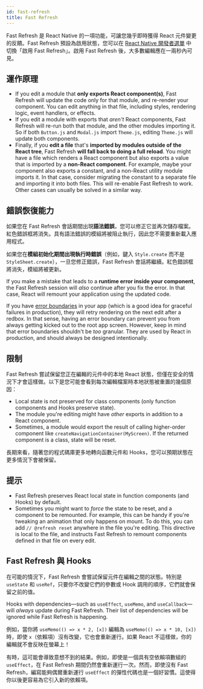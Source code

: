 ```yaml
---
id: fast-refresh
title: Fast Refresh
---
```


Fast Refresh 是 React Native 的一項功能，可讓您幾乎即時獲得 React 元件變更的反饋。Fast Refresh 預設為啟用狀態，您可以在 [React Native 開發者選單](/docs/debugging#accessing-the-in-app-developer-menu) 中切換「啟用 Fast Refresh」。啟用 Fast Refresh 後，大多數編輯應在一兩秒內可見。

## 運作原理

- If you edit a module that **only exports React component(s)**, Fast Refresh will update the code only for that module, and re-render your component. You can edit anything in that file, including styles, rendering logic, event handlers, or effects.
- If you edit a module with exports that _aren't_ React components, Fast Refresh will re-run both that module, and the other modules importing it. So if both `Button.js` and `Modal.js` import `Theme.js`, editing `Theme.js` will update both components.
- Finally, if you **edit a file** that's **imported by modules outside of the React tree**, Fast Refresh **will fall back to doing a full reload**. You might have a file which renders a React component but also exports a value that is imported by a **non-React component**. For example, maybe your component also exports a constant, and a non-React utility module imports it. In that case, consider migrating the constant to a separate file and importing it into both files. This will re-enable Fast Refresh to work. Other cases can usually be solved in a similar way.

## 錯誤恢復能力

如果您在 Fast Refresh 會話期間出現**語法錯誤**，您可以修正它並再次儲存檔案。紅色錯誤框將消失。具有語法錯誤的模組將被阻止執行，因此您不需要重新載入應用程式。

如果您在**模組初始化期間出現執行時錯誤**（例如，鍵入 `Style.create` 而不是 `StyleSheet.create`），一旦您修正錯誤，Fast Refresh 會話將繼續。紅色錯誤框將消失，模組將被更新。

If you make a mistake that leads to a **runtime error inside your component**, the Fast Refresh session will _also_ continue after you fix the error. In that case, React will remount your application using the updated code.

If you have [error boundaries](https://reactjs.org/docs/error-boundaries.html) in your app (which is a good idea for graceful failures in production), they will retry rendering on the next edit after a redbox. In that sense, having an error boundary can prevent you from always getting kicked out to the root app screen. However, keep in mind that error boundaries shouldn't be _too_ granular. They are used by React in production, and should always be designed intentionally.

## 限制

Fast Refresh 嘗試保留您正在編輯的元件中的本地 React 狀態，但僅在安全的情況下才會這樣做。以下是您可能會看到每次編輯檔案時本地狀態被重置的幾個原因：

- Local state is not preserved for class components (only function components and Hooks preserve state).
- The module you're editing might have _other_ exports in addition to a React component.
- Sometimes, a module would export the result of calling higher-order component like `createNavigationContainer(MyScreen)`. If the returned component is a class, state will be reset.

長期來看，隨著您的程式碼庫更多地轉向函數元件和 Hooks，您可以預期狀態在更多情況下會被保留。

## 提示

- Fast Refresh preserves React local state in function components (and Hooks) by default.
- Sometimes you might want to _force_ the state to be reset, and a component to be remounted. For example, this can be handy if you're tweaking an animation that only happens on mount. To do this, you can add `// @refresh reset` anywhere in the file you're editing. This directive is local to the file, and instructs Fast Refresh to remount components defined in that file on every edit.

## Fast Refresh 與 Hooks

在可能的情況下，Fast Refresh 會嘗試保留元件在編輯之間的狀態。特別是 `useState` 和 `useRef`，只要你不改變它們的參數或 Hook 調用的順序，它們就會保留之前的值。

Hooks with dependencies—such as `useEffect`, `useMemo`, and `useCallback`—will _always_ update during Fast Refresh. Their list of dependencies will be ignored while Fast Refresh is happening.

例如，當你將 `useMemo(() => x * 2, [x])` 編輯為 `useMemo(() => x * 10, [x])` 時，即使 `x`（依賴項）沒有改變，它也會重新運行。如果 React 不這樣做，你的編輯就不會反映在螢幕上！

有時，這可能會導致意想不到的結果。例如，即使是一個具有空依賴項數組的 `useEffect`，在 Fast Refresh 期間仍然會重新運行一次。然而，即使沒有 Fast Refresh，編寫能夠偶爾重新運行 `useEffect` 的彈性代碼也是一個好習慣。這使得你以後更容易為它引入新的依賴項。